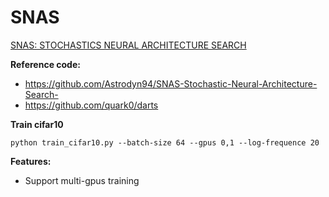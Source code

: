 # SNAS
[SNAS: STOCHASTICS NEURAL ARCHITECTURE SEARCH](https://arxiv.org/abs/1812.09926)

**Reference code:**
- https://github.com/Astrodyn94/SNAS-Stochastic-Neural-Architecture-Search-
- https://github.com/quark0/darts


**Train cifar10**

```shell
python train_cifar10.py --batch-size 64 --gpus 0,1 --log-frequence 20
```

**Features:**

- Support multi-gpus training
